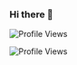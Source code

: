 ### Hi there 👋


![Profile Views](https://profile-counter.glitch.me/{JainitBITW}/count.svg)

![Profile Views](https://gpvc.arturio.dev/JainitBITW)
<!--
**JainitBITW/JainitBITW** is a ✨ _special_ ✨ repository because its `README.md` (this file) appears on your GitHub profile.

Here are some ideas to get you started:

- 🔭 I’m currently working on ...
- 🌱 I’m currently learning ...
- 👯 I’m looking to collaborate on ...
- 🤔 I’m looking for help with ...
- 💬 Ask me about ...
- 📫 How to reach me: ...
- 😄 Pronouns: ...
- ⚡ Fun fact: ...
-->
